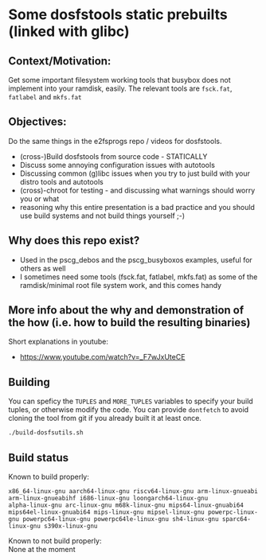 # Some dosfstools static prebuilts (linked with glibc)

## Context/Motivation:
Get some important filesystem working tools that busybox does not implement into your ramdisk, easily.
The relevant tools are `fsck.fat`, `fatlabel` and `mkfs.fat`

## Objectives:
Do the same things in the e2fsprogs repo / videos for dosfstools.
- (cross-)Build dosfstools from source code - STATICALLY
- Discuss some annoying configuration issues with autotools
- Discussing common (g)libc issues when you try to just build with your distro tools and autotools
- (cross)-chroot for testing - and discussing what warnings should worry you or what
- reasoning why this entire presentation is a bad practice and you should use build systems and not build things yourself ;-)

## Why does this repo exist?
- Used in the pscg_debos and the pscg_busyboxos examples, useful for others as well
- I sometimes need some tools (fsck.fat, fatlabel, mkfs.fat) as some of the ramdisk/minimal root file system work, and this comes handy

## More info about the why and demonstration of the how (i.e. how to build the resulting binaries)
Short explanations in youtube:
- https://www.youtube.com/watch?v=_F7wJxUteCE

## Building
You can speficy the `TUPLES` and `MORE_TUPLES` variables to specify your build tuples, or otherwise modify the code. You can provide `dontfetch` to avoid cloning the tool from git if you already built it at least once.
```bash
./build-dosfsutils.sh
```

## Build status
Known to build properly:
```
x86_64-linux-gnu aarch64-linux-gnu riscv64-linux-gnu arm-linux-gnueabi arm-linux-gnueabihf i686-linux-gnu loongarch64-linux-gnu
alpha-linux-gnu arc-linux-gnu m68k-linux-gnu mips64-linux-gnuabi64 mips64el-linux-gnuabi64 mips-linux-gnu mipsel-linux-gnu powerpc-linux-gnu powerpc64-linux-gnu powerpc64le-linux-gnu sh4-linux-gnu sparc64-linux-gnu s390x-linux-gnu
```

Known to not build properly:\
None at the moment



